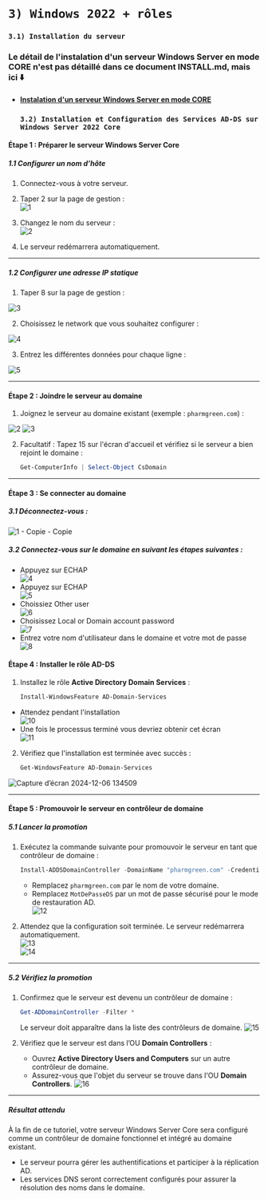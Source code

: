# `3) Windows 2022 + rôles`
   ### `3.1) Installation du serveur` 
### Le détail de l'instalation d'un serveur Windows Server en mode CORE n'est pas détaillé dans ce document INSTALL.md, mais ici ⬇️
* #### [Instalation d'un serveur Windows Server en mode CORE](https://www.it-connect.fr/chapitres/installer-windows-server-en-mode-core/) 

   ### `3.2) Installation et Configuration des Services AD-DS sur Windows Server 2022 Core`

#### Étape 1 : Préparer le serveur Windows Server Core

##### 1.1 Configurer un nom d’hôte
1. Connectez-vous à votre serveur.

2. Taper 2 sur la page de gestion :  
![1](https://github.com/user-attachments/assets/5884ced1-46d1-4dab-afb0-0335372696cb)

3. Changez le nom du serveur :  
![2](https://github.com/user-attachments/assets/fef20715-8b1a-425a-b210-d242ff50cd92)


5. Le serveur redémarrera automatiquement.

---

##### 1.2 Configurer une adresse IP statique
1. Taper 8 sur la page de gestion :
 
![3](https://github.com/user-attachments/assets/22e46eab-3fe5-4ebd-b75f-924090f200d9)
   
2. Choisissez le network que vous souhaitez configurer :

![4](https://github.com/user-attachments/assets/65fccbcf-f5ab-41da-b4ed-699ddabbb67d)

3. Entrez les différentes données pour chaque ligne :
   
![5](https://github.com/user-attachments/assets/51f530d2-1bfd-4623-bf6b-2ed29a1b7ed9)

---

#### Étape 2 : Joindre le serveur au domaine
1. Joignez le serveur au domaine existant (exemple : `pharmgreen.com`) :

![2](https://github.com/user-attachments/assets/13a7ddc4-9812-4f8b-8e68-9626d07d6e92)
![3](https://github.com/user-attachments/assets/2b8a7ef5-6cdb-4422-a53e-3216171d6451)


2. Facultatif : Tapez 15 sur l'écran d'accueil et vérifiez si le serveur a bien rejoint le domaine :
   ```powershell
   Get-ComputerInfo | Select-Object CsDomain
   ```

---


#### Étape 3 : Se connecter au domaine

##### 3.1 Déconnectez-vous :

![1 - Copie - Copie](https://github.com/user-attachments/assets/bbfbfd90-3f9a-450c-b01d-228c44eed5d2)

##### 3.2 Connectez-vous sur le domaine en suivant les étapes suivantes :

- Appuyez sur ECHAP  
![4](https://github.com/user-attachments/assets/82a8c52f-6339-4a55-9d24-3da62bb85f79)  
- Appuyez sur ECHAP  
![5](https://github.com/user-attachments/assets/69f056dc-d824-43fb-98d3-93a1a8528cc0)  
- Choissiez Other user  
![6](https://github.com/user-attachments/assets/2c7971e3-37a2-4af6-9f78-66226dc657ba)  
- Choisissez Local or Domain account password  
![7](https://github.com/user-attachments/assets/b63f677d-e202-4bc0-bd2c-a703707590ba)  
- Entrez votre nom d'utilisateur dans le domaine et votre mot de passe  
![8](https://github.com/user-attachments/assets/beb86c59-da0b-4cd8-b284-43f1e3ce7a95)  


#### Étape 4 : Installer le rôle AD-DS

1. Installez le rôle **Active Directory Domain Services** :
   ```powershell
   Install-WindowsFeature AD-Domain-Services
   ```

- Attendez pendant l'installation  
![10](https://github.com/user-attachments/assets/ec5a2346-8ec5-44c3-a357-ee9bb3b9da2d)  
- Une fois le processus terminé vous devriez obtenir cet écran  
![11](https://github.com/user-attachments/assets/0b093d2b-a037-4bb5-8cc4-46a17655073b)


2. Vérifiez que l'installation est terminée avec succès :
   ```powershell
   Get-WindowsFeature AD-Domain-Services
   ```
![Capture d’écran 2024-12-06 134509](https://github.com/user-attachments/assets/b313e281-2cd5-4bc4-b067-d95d12f857d3)

---

#### Étape 5 : Promouvoir le serveur en contrôleur de domaine

##### 5.1 Lancer la promotion
1. Exécutez la commande suivante pour promouvoir le serveur en tant que contrôleur de domaine :
   ```powershell
   Install-ADDSDomainController -DomainName "pharmgreen.com" -Credential (Get-Credential) -InstallDns:$true -SafeModeAdministratorPassword (ConvertTo-SecureString "MotDePasseDS" -AsPlainText -Force)
   ```
   - Remplacez `pharmgreen.com` par le nom de votre domaine.
   - Remplacez `MotDePasseDS` par un mot de passe sécurisé pour le mode de restauration AD.  
![12](https://github.com/user-attachments/assets/d5cb9bbc-9771-43d1-bc36-90c78326b7de)  


2. Attendez que la configuration soit terminée. Le serveur redémarrera automatiquement.  
![13](https://github.com/user-attachments/assets/6adb7bba-26c7-4c9e-bef8-072c48af4f50)  
![14](https://github.com/user-attachments/assets/075cc29b-1d3c-4cad-a601-067313247417)



---

##### 5.2 Vérifiez la promotion
1. Confirmez que le serveur est devenu un contrôleur de domaine :
   ```powershell
   Get-ADDomainController -Filter *
   ```
   Le serveur doit apparaître dans la liste des contrôleurs de domaine.
![15](https://github.com/user-attachments/assets/75b19533-57cf-4a8c-8574-6641bf86e0b6)  

2. Vérifiez que le serveur est dans l’OU **Domain Controllers** :
   - Ouvrez **Active Directory Users and Computers** sur un autre contrôleur de domaine.
   - Assurez-vous que l'objet du serveur se trouve dans l'OU **Domain Controllers**.
![16](https://github.com/user-attachments/assets/2f7baf1a-ca9d-4e5f-93a6-0bf19fa77bd2)  

---

##### Résultat attendu
À la fin de ce tutoriel, votre serveur Windows Server Core sera configuré comme un contrôleur de domaine fonctionnel et intégré au domaine existant.

- Le serveur pourra gérer les authentifications et participer à la réplication AD.
- Les services DNS seront correctement configurés pour assurer la résolution des noms dans le domaine.
